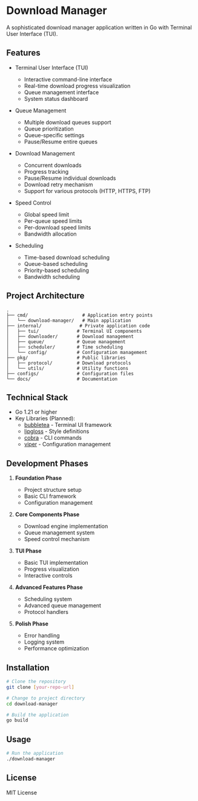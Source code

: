 # Download Manager

A sophisticated download manager application written in Go with Terminal User Interface (TUI).

## Features

- Terminal User Interface (TUI)

  - Interactive command-line interface
  - Real-time download progress visualization
  - Queue management interface
  - System status dashboard

- Queue Management

  - Multiple download queues support
  - Queue prioritization
  - Queue-specific settings
  - Pause/Resume entire queues

- Download Management

  - Concurrent downloads
  - Progress tracking
  - Pause/Resume individual downloads
  - Download retry mechanism
  - Support for various protocols (HTTP, HTTPS, FTP)

- Speed Control

  - Global speed limit
  - Per-queue speed limits
  - Per-download speed limits
  - Bandwidth allocation

- Scheduling
  - Time-based download scheduling
  - Queue-based scheduling
  - Priority-based scheduling
  - Bandwidth scheduling

## Project Architecture

```
.
├── cmd/                    # Application entry points
│   └── download-manager/   # Main application
├── internal/              # Private application code
│   ├── tui/              # Terminal UI components
│   ├── downloader/       # Download management
│   ├── queue/            # Queue management
│   ├── scheduler/        # Time scheduling
│   └── config/           # Configuration management
├── pkg/                  # Public libraries
│   ├── protocol/         # Download protocols
│   └── utils/            # Utility functions
├── configs/              # Configuration files
└── docs/                 # Documentation
```

## Technical Stack

- Go 1.21 or higher
- Key Libraries (Planned):
  - [bubbletea](https://github.com/charmbracelet/bubbletea) - Terminal UI framework
  - [lipgloss](https://github.com/charmbracelet/lipgloss) - Style definitions
  - [cobra](https://github.com/spf13/cobra) - CLI commands
  - [viper](https://github.com/spf13/viper) - Configuration management

## Development Phases

1. **Foundation Phase**

   - Project structure setup
   - Basic CLI framework
   - Configuration management

2. **Core Components Phase**

   - Download engine implementation
   - Queue management system
   - Speed control mechanism

3. **TUI Phase**

   - Basic TUI implementation
   - Progress visualization
   - Interactive controls

4. **Advanced Features Phase**

   - Scheduling system
   - Advanced queue management
   - Protocol handlers

5. **Polish Phase**
   - Error handling
   - Logging system
   - Performance optimization

## Installation

```bash
# Clone the repository
git clone [your-repo-url]

# Change to project directory
cd download-manager

# Build the application
go build
```

## Usage

```bash
# Run the application
./download-manager
```

## License

MIT License
